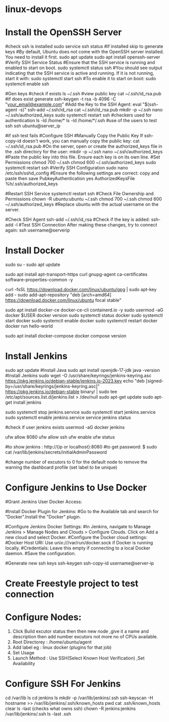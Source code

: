 # linux-devops

# Install the OpenSSH Server
#check ssh is installed
sudo service ssh status
#if installed skip to generate keys
#By default, Ubuntu does not come with the OpenSSH server installed. You need to install it first.
sudo apt update
sudo apt install openssh-server
#Verify SSH Service Status
#Ensure that the SSH service is running and enabled to start on boot.
sudo systemctl status ssh
#You should see output indicating that the SSH service is active and running. If it is not running, start it with:
sudo systemctl start ssh
#To enable it to start on boot:
sudo systemctl enable ssh

#Gen keys
#check if exists 
ls ~/.ssh
#view public key
cat ~/.ssh/id_rsa.pub
#if does exist generate
ssh-keygen -t rsa -b 4096 -C "your_email@example.com"
#Add the Key to the SSH Agent:
eval "$(ssh-agent -s)"
ssh-add ~/.ssh/id_rsa
cat ~/.ssh/id_rsa.pub
mkdir -p ~/.ssh
nano ~/.ssh/authorized_keys
sudo systemctl restart ssh
#checkers used for authentication
ls -ld /home/*
ls -ld /home/*/.ssh
#use of the users to test ssh
ssh ubuntu@server_ip

#if  ssh test fails
#Configure SSH
#Manually Copy the Public Key
If ssh-copy-id doesn't work, you can manually copy the public key:
cat ~/.ssh/id_rsa.pub
#On the server, open or create the authorized_keys file in the .ssh directory for the user:
mkdir -p ~/.ssh
nano ~/.ssh/authorized_keys
#Paste the public key into this file. Ensure each key is on its own line.
#Set Permissions
chmod 700 ~/.ssh
chmod 600 ~/.ssh/authorized_keys
sudo systemctl restart ssh
#Verify SSH Configuration
sudo nano /etc/ssh/sshd_config
#Ensure the following settings are correct: copy and paste then save
PubkeyAuthentication yes
AuthorizedKeysFile     %h/.ssh/authorized_keys

#Restart SSH Service
systemctl restart ssh
#Check File Ownership and Permissions
chown -R ubuntu:ubuntu ~/.ssh
chmod 700 ~/.ssh
chmod 600 ~/.ssh/authorized_keys
#Replace ubuntu with the actual username on the server.

#Check SSH Agent
ssh-add ~/.ssh/id_rsa
#Check if the key is added:
ssh-add -l
#Test SSH Connection
After making these changes, try to connect again:
ssh username@serverip



# Install Docker
sudo su -
sudo apt update

sudo apt install apt-transport-https curl gnupg-agent ca-certificates software-properties-common -y

curl -fsSL https://download.docker.com/linux/ubuntu/gpg | sudo apt-key add -
sudo add-apt-repository "deb [arch=amd64] https://download.docker.com/linux/ubuntu focal stable"

sudo apt install docker-ce docker-ce-cli containerd.io -y
sudo usermod -aG docker $USER
docker version
sudo systemctl status docker
sudo systemctl start docker
sudo systemctl enable docker
sudo systemctl restart docker
docker run hello-world

sudo apt install docker-compose
docker compose version


# Install Jenkins
 sudo apt update
#Install Java
sudo apt install openjdk-17-jdk 
java -version
#Install Jenkins
sudo wget -O /usr/share/keyrings/jenkins-keyring.asc \
https://pkg.jenkins.io/debian-stable/jenkins.io-2023.key
echo "deb [signed-by=/usr/share/keyrings/jenkins-keyring.asc]" \
https://pkg.jenkins.io/debian-stable binary/ | sudo tee \
/etc/apt/sources.list.d/jenkins.list > /dev/null
sudo apt-get update
sudo apt-get install jenkins

sudo systemctl stop jenkins.service
sudo systemctl start jenkins.service
sudo systemctl enable jenkins.service
service jenkins status

#check if user jenkins exists
usermod -aG docker jenkins

ufw allow 8080
ufw allow ssh
ufw enable
ufw status

#to show jenkins :
http://{ip or localhost}:8080
#to get password:
$ sudo cat /var/lib/jenkins/secrets/initialAdminPassword

#change number of excutors to 0 for the default node to remove the warning the dashboard profile  (set label to be unique)

# Configure Jenkins to Use Docker
#Grant Jenkins User Docker Access:

#Install Docker Plugin for Jenkins:
#Go to the Available tab and search for "Docker".Install the "Docker" plugin.

#Configure Jenkins Docker Settings:
#In Jenkins, navigate to Manage Jenkins > Manage Nodes and Clouds > Configure Clouds. Click on Add a new cloud and select Docker.
#Configure the Docker cloud settings:
#Docker Host URI: Use unix:///var/run/docker.sock if Docker is running locally.
#Credentials: Leave this empty if connecting to a local Docker daemon.
#Save the configuration.

#Generate new ssh keys 
ssh-keygen
ssh-copy-id username@server-ip

# Create Freestyle project to test connection



# Configure Nodes:
1. Click Build excutor status then then new node ,give it a name and  description then add number excutors not more no of CPUs available.
2. Root Directorey : /home/ubuntu/agent
3. Add label eg : linux docker (plugins for that job)
4. Set Usage 
5. Launch Method : Use SSH(Select Known Host Verification) ,Set Availability
   
# Configure SSH For Jenkins
cd /var/lib
ls
cd jenkins
ls
mkdir -p /var/lib/jenkins/.ssh
ssh-keyscan -H hostname >> /var/lib/jenkins/.ssh/known_hosts
pwd
cat .ssh/known_hosts
clear 
ls -last (checks what owns ssh)
chown -R jenkins:jenkins /var/lib/jenkins/.ssh
ls -last .ssh

